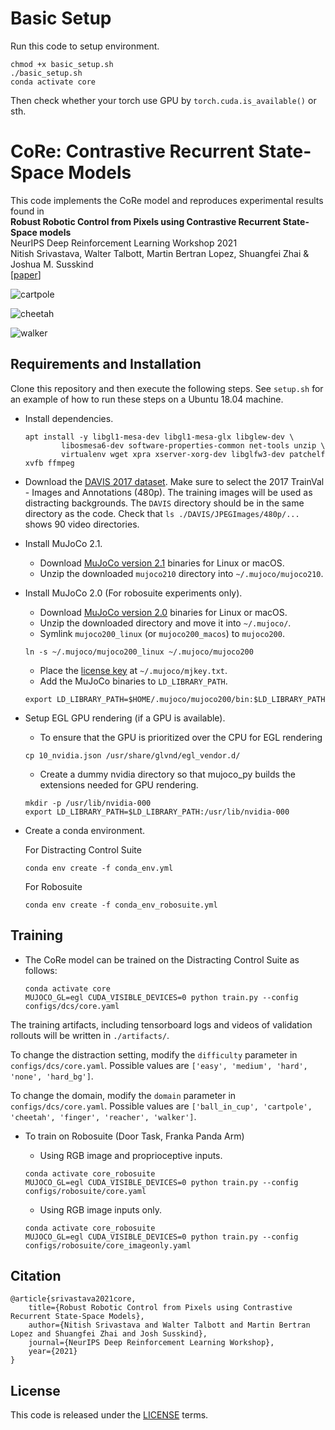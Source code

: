 # Basic Setup

Run this code to setup environment.

```
chmod +x basic_setup.sh
./basic_setup.sh
conda activate core
```

Then check whether your torch use GPU by `torch.cuda.is_available()` or sth.

# CoRe: Contrastive Recurrent State-Space Models

This code implements the CoRe model and reproduces experimental results found in<br>
**Robust Robotic Control from Pixels using Contrastive Recurrent State-Space models**<br>
NeurIPS Deep Reinforcement Learning Workshop 2021 <br>
Nitish Srivastava, Walter Talbott, Martin Bertran Lopez, Shuangfei Zhai & Joshua M. Susskind<br>
[[paper](https://arxiv.org/abs/2112.01163)] <br>

![cartpole](videos/medium-cartpole.gif)

![cheetah](videos/medium-cheetah.gif)

![walker](videos/hard-walker.gif)


## Requirements and Installation
Clone this repository and then execute the following steps. See `setup.sh` for an example of how to run these steps on a Ubuntu 18.04 machine. 

* Install dependencies.
    ```
    apt install -y libgl1-mesa-dev libgl1-mesa-glx libglew-dev \
            libosmesa6-dev software-properties-common net-tools unzip \
            virtualenv wget xpra xserver-xorg-dev libglfw3-dev patchelf xvfb ffmpeg
    ```
* Download the [DAVIS 2017
  dataset](https://davischallenge.org/davis2017/code.html). Make sure to select the 2017 TrainVal - Images and Annotations (480p). The training images will be used as distracting backgrounds. The `DAVIS` directory should be in the same directory as the code. Check that `ls ./DAVIS/JPEGImages/480p/...` shows 90 video directories.
* Install MuJoCo 2.1.
	- Download [MuJoCo version 2.1](https://mujoco.org/download) binaries for Linux or macOS.
	- Unzip the downloaded `mujoco210` directory into `~/.mujoco/mujoco210`.
* Install MuJoCo 2.0 (For robosuite experiments only).
	- Download [MuJoCo version 2.0](https://roboti.us/download.html) binaries for Linux or macOS.
	- Unzip the downloaded directory and move it into `~/.mujoco/`.
    - Symlink `mujoco200_linux` (or `mujoco200_macos`) to `mujoco200`.
    ```
    ln -s ~/.mujoco/mujoco200_linux ~/.mujoco/mujoco200
    ```
    - Place the [license key](https://roboti.us/license.html) at `~/.mujoco/mjkey.txt`.
    - Add the MuJoCo binaries to `LD_LIBRARY_PATH`.
    ```
    export LD_LIBRARY_PATH=$HOME/.mujoco/mujoco200/bin:$LD_LIBRARY_PATH
    ```
* Setup EGL GPU rendering (if a GPU is available).
    - To ensure that the GPU is prioritized over the CPU for EGL rendering
    ```
    cp 10_nvidia.json /usr/share/glvnd/egl_vendor.d/
    ```
    - Create a dummy nvidia directory so that mujoco_py builds the extensions needed for GPU rendering.
    ```
    mkdir -p /usr/lib/nvidia-000
    export LD_LIBRARY_PATH=$LD_LIBRARY_PATH:/usr/lib/nvidia-000
    ```
* Create a conda environment.

    For Distracting Control Suite
    ```
    conda env create -f conda_env.yml
    ```
    
    For Robosuite
    ```
    conda env create -f conda_env_robosuite.yml
    ```

## Training

* The CoRe model can be trained on the Distracting Control Suite as follows:

  ```
  conda activate core
  MUJOCO_GL=egl CUDA_VISIBLE_DEVICES=0 python train.py --config configs/dcs/core.yaml 
  ```
The training artifacts, including tensorboard logs and videos of validation rollouts will be written in `./artifacts/`.

To change the distraction setting, modify the `difficulty` parameter in `configs/dcs/core.yaml`. Possible values are `['easy', 'medium', 'hard', 'none', 'hard_bg']`.

To change the domain, modify the `domain` parameter in `configs/dcs/core.yaml`. Possible values are `['ball_in_cup', 'cartpole', 'cheetah', 'finger', 'reacher', 'walker']`.

* To train on Robosuite (Door Task, Franka Panda Arm)
  
  - Using RGB image and proprioceptive inputs.
  ```
  conda activate core_robosuite
  MUJOCO_GL=egl CUDA_VISIBLE_DEVICES=0 python train.py --config configs/robosuite/core.yaml
  ```
  - Using RGB image inputs only.
  ```
  conda activate core_robosuite
  MUJOCO_GL=egl CUDA_VISIBLE_DEVICES=0 python train.py --config configs/robosuite/core_imageonly.yaml
  ```

## Citation
```
@article{srivastava2021core,
    title={Robust Robotic Control from Pixels using Contrastive Recurrent State-Space Models}, 
    author={Nitish Srivastava and Walter Talbott and Martin Bertran Lopez and Shuangfei Zhai and Josh Susskind},
    journal={NeurIPS Deep Reinforcement Learning Workshop},
    year={2021}
}
```

## License
This code is released under the [LICENSE](LICENSE) terms.
